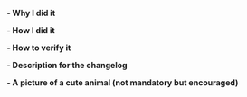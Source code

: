 <!--
Please make sure you've read and understood our contributing guidelines;
https://github.com/Azure/SONiC/blob/gh-pages/CONTRIBUTING.md

** Make sure all your commits include a signature generated with `git commit -s` **

If this is a bug fix, make sure your description includes "fixes #xxxx", or
"closes #xxxx"

Please provide the following information:
-->

**- Why I did it**

**- How I did it**

**- How to verify it**

**- Description for the changelog**
<!--
Write a short (one line) summary that describes the changes in this
pull request for inclusion in the changelog:
-->


**- A picture of a cute animal (not mandatory but encouraged)**
